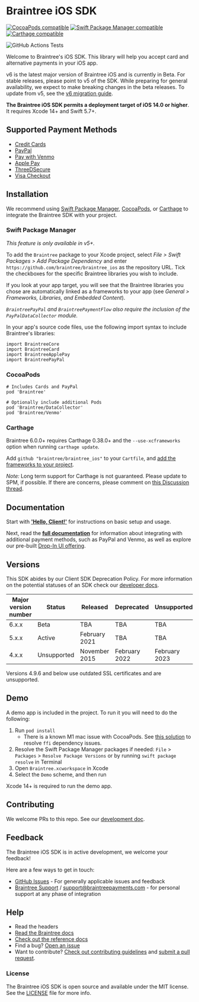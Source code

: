 # Braintree iOS SDK

[![CocoaPods compatible](https://img.shields.io/cocoapods/v/Braintree.svg?style=flat)](https://cocoapods.org/pods/Braintree)
[![Swift Package Manager compatible](https://img.shields.io/badge/SwiftPM-compatible-brightgreen.svg)](https://swift.org/package-manager/)
[![Carthage compatible](https://img.shields.io/badge/Carthage-compatible-4BC51D.svg?style=flat)](https://github.com/Carthage/Carthage)

![GitHub Actions Tests](https://github.com/braintree/braintree_ios/workflows/Tests/badge.svg)

Welcome to Braintree's iOS SDK. This library will help you accept card and alternative payments in your iOS app.

v6 is the latest major version of Braintree iOS and is currently in Beta. For stable releases, please point to v5 of the SDK. While preparing for general availability, we expect to make breaking changes in the beta releases. To update from v5, see the [v6 migration guide](https://github.com/braintree/braintree_ios/blob/master/V6_MIGRATION.md).

**The Braintree iOS SDK permits a deployment target of iOS 14.0 or higher**. It requires Xcode 14+ and Swift 5.7+.

## Supported Payment Methods

- [Credit Cards](https://developer.paypal.com/braintree/docs/guides/credit-cards/overview)
- [PayPal](https://developer.paypal.com/braintree/docs/guides/paypal/overview)
- [Pay with Venmo](https://developer.paypal.com/braintree/docs/guides/venmo/overview)
- [Apple Pay](https://developer.paypal.com/braintree/docs/guides/apple-pay/overview)
- [ThreeDSecure](https://developer.paypal.com/braintree/docs/guides/3d-secure/overview)
- [Visa Checkout](https://developer.paypal.com/braintree/docs/guides/secure-remote-commerce/overview)

## Installation

We recommend using [Swift Package Manager](https://swift.org/package-manager/), [CocoaPods](https://github.com/CocoaPods/CocoaPods), or [Carthage](https://github.com/Carthage/Carthage) to integrate the Braintree SDK with your project.

### Swift Package Manager
_This feature is only available in v5+._

To add the `Braintree` package to your Xcode project, select _File > Swift Packages > Add Package Dependency_ and enter `https://github.com/braintree/braintree_ios` as the repository URL. Tick the checkboxes for the specific Braintree libraries you wish to include.

If you look at your app target, you will see that the Braintree libraries you chose are automatically linked as a frameworks to your app (see _General > Frameworks, Libraries, and Embedded Content_).

*`BraintreePayPal` and `BraintreePaymentFlow` also require the inclusion of the `PayPalDataCollector` module.*

In your app's source code files, use the following import syntax to include Braintree's libraries:
```
import BraintreeCore
import BraintreeCard
import BraintreeApplePay
import BraintreePayPal
```

### CocoaPods
```
# Includes Cards and PayPal
pod 'Braintree'

# Optionally include additional Pods
pod 'Braintree/DataCollector'
pod 'Braintree/Venmo'
```

### Carthage
Braintree 6.0.0+ requires Carthage 0.38.0+ and the `--use-xcframeworks` option when running `carthage update`.

Add `github "braintree/braintree_ios"` to your `Cartfile`, and [add the frameworks to your project](https://github.com/Carthage/Carthage#adding-frameworks-to-an-application).

*Note:* Long term support for Carthage is not guaranteed. Please update to SPM, if possible. If there are concerns, please comment on [this Discussion thread](https://github.com/braintree/braintree_ios/discussions/705).

## Documentation

Start with [**'Hello, Client!'**](https://developer.paypal.com/braintree/docs/start/hello-client/ios/v5) for instructions on basic setup and usage.

Next, read the [**full documentation**](https://developer.paypal.com/braintree/docs/guides/payment-method-types-overview) for information about integrating with additional payment methods, such as PayPal and Venmo, as well as explore our pre-built [Drop-In UI offering](https://developer.paypal.com/braintree/docs/guides/drop-in/overview).


## Versions

This SDK abides by our Client SDK Deprecation Policy. For more information on the potential statuses of an SDK check our [developer docs](https://developer.paypal.com/braintree/docs/guides/client-sdk/deprecation-policy/ios/v5).

| Major version number | Status | Released | Deprecated | Unsupported |
| -------------------- | ------ | -------- | ---------- | ----------- |
| 6.x.x | Beta | TBA | TBA | TBA |
| 5.x.x | Active | February 2021 | TBA | TBA |
| 4.x.x | Unsupported | November 2015 | February 2022 | February 2023 |

Versions 4.9.6 and below use outdated SSL certificates and are unsupported.

## Demo

A demo app is included in the project. To run it you will need to do the following:

1. Run `pod install`
    * There is a known M1 mac issue with CocoaPods. See [this solution](https://github.com/CocoaPods/CocoaPods/issues/10220#issuecomment-730963835) to resolve `ffi` dependency issues.
2. Resolve the Swift Package Manager packages if needed: `File` > `Packages` > `Resolve Package Versions` or by running `swift package resolve` in Terminal
3. Open `Braintree.xcworkspace` in Xcode
4. Select the `Demo` scheme, and then run

Xcode 14+ is required to run the demo app.

## Contributing

We welcome PRs to this repo. See our [development doc](https://github.com/braintree/braintree_ios/blob/master/DEVELOPMENT.md).

## Feedback

The Braintree iOS SDK is in active development, we welcome your feedback!

Here are a few ways to get in touch:

* [GitHub Issues](https://github.com/braintree/braintree_ios/issues) - For generally applicable issues and feedback
* [Braintree Support](https://articles.braintreepayments.com/) / support@braintreepayments.com - for personal support at any phase of integration

## Help

* Read the headers
* [Read the Braintree docs](https://developer.paypal.com/braintree/docs/guides/client-sdk/setup/ios/v5)
* [Check out the reference docs](https://braintree.github.io/braintree_ios/)
* Find a bug? [Open an issue](https://github.com/braintree/braintree_ios/issues)
* Want to contribute? [Check out contributing guidelines](https://github.com/braintree/braintree_ios/blob/master/CONTRIBUTING.md) and [submit a pull request](https://help.github.com/articles/creating-a-pull-request).

### License

The Braintree iOS SDK is open source and available under the MIT license. See the [LICENSE](https://github.com/braintree/braintree_ios/blob/master/LICENSE) file for more info.
